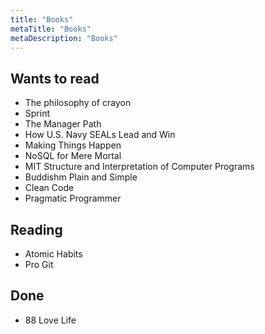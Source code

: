 ```yaml
---
title: "Books"
metaTitle: "Books"
metaDescription: "Books"
---
```


Wants to read
---

-	The philosophy of crayon
-	Sprint
-	The Manager Path
-	How U.S. Navy SEALs Lead and Win
-	Making Things Happen
-	NoSQL for Mere Mortal
-	MIT Structure and Interpretation of Computer Programs
-	Buddishm Plain and Simple
-	Clean Code
-	Pragmatic Programmer

Reading
---

- Atomic Habits
- Pro Git

Done
---

-	88 Love Life
